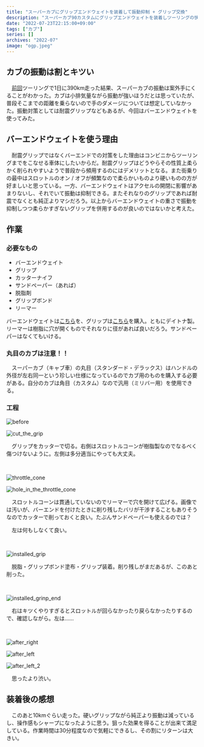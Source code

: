 ```yaml
---
title: "スーパーカブにグリップエンドウェイトを装着して振動抑制 + グリップ交換"
description: "スーパーカブ90カスタムにグリップエンドウェイトを装着しツーリングの快適さを目指す作業工程。グリップ交換も。"
date: "2022-07-23T22:15:00+09:00"
tags: ["カブ"]
series: []
archives: "2022-07"
image: "ogp.jpeg"
---
```



## カブの振動は割とキツい

　[前回](https://tbsmcd.net/post/supercub-390km-per-day/)ツーリングで1日に390km走った結果、スーパーカブの振動は案外手にくることがわかった。カブは小排気量ながら振動が強いほうだとは思っていたが、普段そこまでの距離を乗らないので手のダメージについては想定していなかった。振動対策としては耐震グリップなどもあるが、今回はバーエンドウェイトを使ってみた。

## バーエンドウェイトを使う理由

　耐震グリップではなくバーエンドでの対策をした理由はコンビニからツーリングまでをこなせる車体にしたいからだ。耐震グリップはどうやらその性質上柔らかく削られやすいようで普段から頻用するのにはデメリットとなる。また街乗りの最中はスロットルのオン / オフが頻繁なので柔らかいものより硬いものの方が好ましいと思っている。一方、バーエンドウェイトはアクセルの開閉に影響があまりないし、それでいて振動は抑制できる。またそれなりのグリップであれば耐震でなくとも純正よりマシだろう。以上からバーエンドウェイトの重さで振動を抑制しつつ柔らかすぎないグリップを併用するのが良いのではないかと考えた。

## 作業

### 必要なもの

- バーエンドウェイト
- グリップ
- カッターナイフ
- サンドペーパー（あれば）
- 脱脂剤
- グリップボンド
- リーマー

バーエンドウェイトは[こちら](https://amzn.to/3IY8a7g)を、グリップは[こちら](https://amzn.to/3PQFe34)を購入。ともにデイトナ製。リーマーは樹脂に穴が開くものでそれなりに径があれば良いだろう。サンドペーパーはなくてもいける。

### 丸目のカブは注意！！

　スーパーカブ（キャブ車）の丸目（スタンダード・デラックス）はハンドルの外径が左右同一という珍しい仕様になっているのでカブ用のものを購入する必要がある。自分のカブは角目（カスタム）なので汎用（ミリバー用）を使用できる。

### 工程

![before](319bffa4.jpeg)

![cut_the_grip](4533d1d8.jpeg)

　グリップをカッターで切る。右側はスロットルコーンが樹脂製なのでなるべく傷つけないように。左側は多分適当にやっても大丈夫。

<br/>

![throttle_cone](9c31f947.jpeg)

![hole_in_the_throttle_cone](209aa42d.jpeg)

　スロットルコーンは貫通していないのでリーマーで穴を開けて広げる。画像では汚いが、バーエンドを付けたときに削り残したバリが干渉することもありそうなのでカッターで削っておくと良い。たぶんサンドペーパーも使えるのでは？

　左は何もしなくて良い。

<br/>

![installed_grip](1f0e3de7.jpeg)

　脱脂・グリップボンド塗布・グリップ装着。削り残しがまだあるが、このあと削った。

<br/>

![installed_grinp_end](a9b2b3d5.jpeg)

　右はキツくやりすぎるとスロットルが回らなかったり戻らなかったりするので、確認しながら。左は……

<br/>

![after_right](b7af797c.jpeg)

![after_left](d2d12223.jpeg)

![after_left_2](18012879.jpeg)

　思ったより渋い。

## 装着後の感想

　このあと10kmぐらい走った。硬いグリップながら純正より振動は減っているし、操作感もシャープになったように思う。狙った効果を得ることが出来て満足している。作業時間は30分程度なので気軽にできるし、その割にリターンは大きい。
